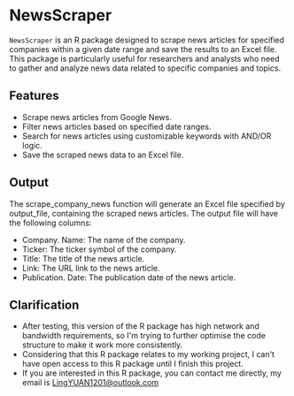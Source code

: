 # NewsScraper

`NewsScraper` is an R package designed to scrape news articles for specified companies within a given date range and save the results to an Excel file.   This package is particularly useful for researchers and analysts who need to gather and analyze news data related to specific companies and topics.

## Features

- Scrape news articles from Google News.
- Filter news articles based on specified date ranges.
- Search for news articles using customizable keywords with AND/OR logic.
- Save the scraped news data to an Excel file.

## Output
The scrape_company_news function will generate an Excel file specified by output_file, containing the scraped news articles.  The output file will have the following columns:

- Company. Name: The name of the company.
- Ticker: The ticker symbol of the company.
- Title: The title of the news article.
- Link: The URL link to the news article.
- Publication. Date: The publication date of the news article.

## Clarification
- After testing, this version of the R package has high network and bandwidth requirements, so I'm trying to further optimise the code structure to make it work more consistently.
- Considering that this R package relates to my working project, I can't have open access to this R package until I finish this project.
- If you are interested in this R package, you can contact me directly, my email is LingYUAN1201@outlook.com

